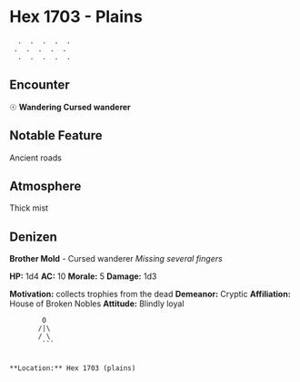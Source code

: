 # Hex 1703 - Plains
```
  .  .  .  .  .
 .  .  .  .  .
  .  .  .  .  .
```

## Encounter

☉ **Wandering Cursed wanderer**

## Notable Feature

Ancient roads

## Atmosphere

Thick mist

## Denizen

**Brother Mold** - Cursed wanderer
*Missing several fingers*

**HP:** 1d4 **AC:** 10 **Morale:** 5
**Damage:** 1d3

**Motivation:** collects trophies from the dead
**Demeanor:** Cryptic
**Affiliation:** House of Broken Nobles
**Attitude:** Blindly loyal

```
        O
       /|\
       / \
        ```


**Location:** Hex 1703 (plains)
